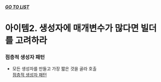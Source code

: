 ##### [GO TO LIST](../README.md)

# 아이템2. 생성자에 매개변수가 많다면 빌더를 고려하라

### 점층적 생성자 패턴
- 모든 생성자를 만들고 가장 짧은 것을 골라 호출  
[점층적 생성자 패턴](./NutritionFacts.java)
